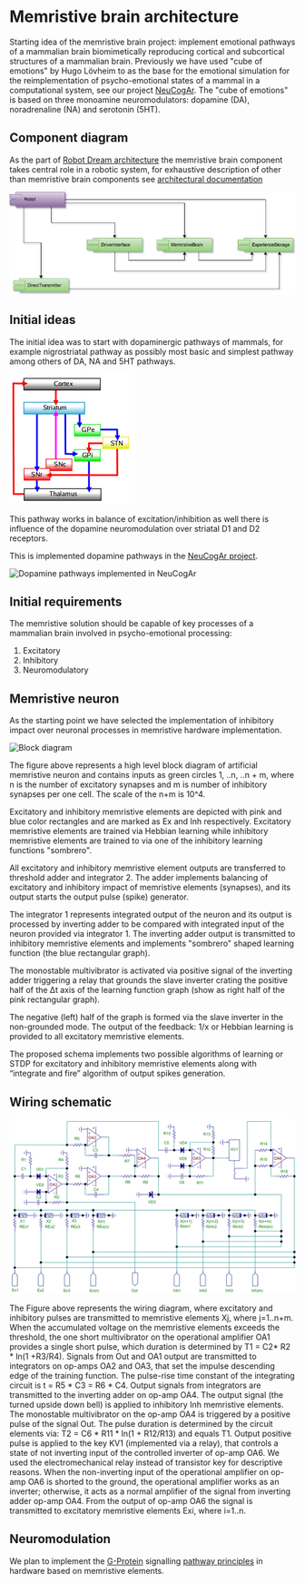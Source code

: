 # Memristive brain architecture

Starting idea of the memristive brain project: implement emotional pathways of a mammalian brain biomimetically  reproducing cortical and subcortical structures of a mammalian brain. Previously we have used "cube of emotions" by Hugo Lövheim to as the base for the emotional simulation for the reimplementation of psycho-emotional states of a mammal in a computational system, see our project [NeuCogAr](https://github.com/research-team/NEUCOGAR). The "cube of emotions" is based on three monoamine neuromodulators: dopamine (DA), noradrenaline (NA) and serotonin (5HT).

## Component diagram

As the part of [Robot Dream architecture](architecture.md) the memristive brain component takes central role in a robotic system, for exhaustive description of other than memristive brain components see [architectural documentation](architecture.md) 

![Memristive brain HLD component diagram](HLD_Component_Memristive_Robot.png)

## Initial ideas

The initial idea was to start with dopaminergic pathways of mammals, for example nigrostriatal pathway as possibly most basic and simplest pathway among others of DA, NA and 5HT pathways. 

![Simplified diagram of nigrostriatal pathway](nigrostriatal.png)

This pathway works in balance of excitation/inhibition as well there is influence of the dopamine neuromodulation over striatal D1 and D2 receptors.

This is implemented dopamine pathways in the [NeuCogAr project](https://github.com/research-team/NEUCOGAR).

![Dopamine pathways implemented in NeuCogAr](https://raw.githubusercontent.com/research-team/NEUCOGAR/master/NEST/cube/dopamine/integrated/doc/diagram.png)

## Initial requirements

The memristive solution should be capable of key processes of a mammalian brain involved in psycho-emotional processing:

1. Excitatory 
1. Inhibitory 
1. Neuromodulatory 

## Memristive neuron

As the starting point we have selected the implementation of inhibitory impact over neuronal processes in memristive hardware implementation. 

![Block diagram](HL_Emristor.png)

The figure above represents a high level block diagram of artificial memristive neuron and contains inputs as green circles 1, ..n, ..n + m, where n is the number of excitatory synapses and m is number of inhibitory synapses per one cell. 
The scale of the n+m is 10^4. 

Excitatory and inhibitory memristive elements are depicted with pink and blue color rectangles and are marked as Ex and Inh respectively. 
Excitatory memristive elements are trained via Hebbian learning while inhibitory memristive elements are trained to via one of the inhibitory learning functions "sombrero". 

All excitatory and inhibitory memristive element outputs are transferred to threshold adder and integrator 2. The adder implements balancing of excitatory and inhibitory impact of memristive elements (synapses), and its output starts the output pulse (spike) generator. 

The integrator 1 represents integrated output of the neuron and its output is processed by inverting adder to be compared with integrated input of the neuron provided via integrator 1. The inverting adder output is transmitted to inhibitory memristive elements and implements "sombrero" shaped learning function (the blue rectangular graph). 

The monostable multivibrator is activated via positive signal of the inverting adder triggering a relay that grounds the slave inverter crating the positive half of the Δt axis of the learning function graph (show as right half of the pink rectangular graph). 

The negative (left) half of the graph is formed via the slave inverter in the non-grounded mode. The output of the feedback: 1/x or Hebbian learning is provided to all excitatory memristive elements.

The proposed schema implements two possible algorithms of learning or STDP for excitatory and inhibitory memristive elements along with “integrate and fire” algorithm of output spikes generation.

## Wiring schematic

![Memristive neuron wiring schematic](wiring_schematic.png)

The Figure above represents the wiring diagram, where excitatory and inhibitory pulses are transmitted to memristive elements Xj, where j=1..n+m. When the accumulated voltage on the memristive elements exceeds the threshold, the one short multivibrator on the operational amplifier OA1 provides a single short pulse, which duration is determined by T1 = C2* R2 * ln(1 +R3/R4). Signals from Out and OA1 output are transmitted to integrators on op-amps OA2 and OA3, that set the impulse descending edge of the training function. The pulse-rise time constant of the integrating circuit is t = R5 * C3 = R6 * C4. Output signals from integrators are transmitted to the inverting adder on op-amp OA4. The output signal (the turned upside down bell) is applied to inhibitory Inh memristive elements. The monostable multivibrator on the op-amp OA4 is triggered by a positive pulse of the signal Out. The pulse duration is determined by the circuit elements via: T2 = C6 * R11 * ln(1 + R12/R13) and equals T1. Output positive pulse is applied to the key KV1 (implemented via a relay), that controls a state of not inverting input of the controlled inverter of op-amp OA6. We used the electromechanical relay instead of transistor key for descriptive reasons. When the non-inverting input of the operational amplifier on op-amp OA6 is shorted to the ground, the operational amplifier works as an
inverter; otherwise, it acts as a normal amplifier of the signal from inverting adder op-amp OA4. From the output of op-amp OA6 the signal is transmitted to excitatory memristive elements Exi, where i=1..n.

## Neuromodulation

We plan to implement the [G-Protein](https://en.wikipedia.org/wiki/G_protein%E2%80%93coupled_receptor) signalling [pathway principles](https://en.wikipedia.org/wiki/Signal_transduction) in hardware based on memristive elements. 


